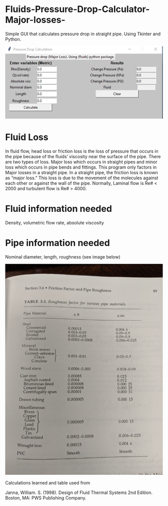 # Fluids-Pressure-Drop-Calculator-Major-losses-

Simple GUI that calculates pressure drop in straight pipe. Using Tkinter and Python.

![alt text]( https://github.com/cerdamario13/Fluids-Pressure-Drop-Calculator-Major-losses-/blob/master/Pressure_Drop_Calculator_Github.png)

# Fluid Loss

In fluid flow, head loss or friction loss is the loss of pressure that occurs in the pipe because of the fluids’ viscosity near the surface of the pipe. There are two types of loss. Major loss which occurs in straight pipes and minor loss which occurs in pipe bends and fittings. 
This program only factors in Major losses in a straight pipe. In a straight pipe, the friction loss is known as “major loss.” This loss is due to the movement of the molecules against each other or against the wall of the pipe. Normally, Laminal flow is Re# < 2000 and turbulent flow is Re# > 4000.

# Fluid information needed
Density, volumetric flow rate, absolute viscosity
# Pipe information needed
Nominal diameter, length, roughness (see image below)

![alt text]( https://github.com/cerdamario13/Fluids-Pressure-Drop-Calculator-Major-losses-/blob/master/Table%203.1%20Roughness%20factor.jpg)

Calculations learned and table used from

Janna, William. S. (1998). Design of Fluid Thermal Systems 2nd Edition. Boston, MA: PWS Publishing Company. 

